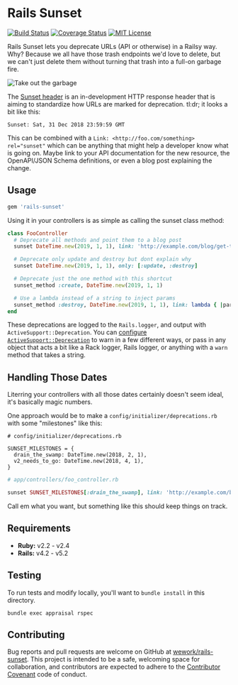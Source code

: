 # Rails Sunset

[![Build Status][travis-image]][travis-url]
[![Coverage Status][coveralls-image]][coveralls-url]
[![MIT License][license-image]][license-url]

Rails Sunset lets you deprecate URLs (API or otherwise) in a Railsy way. Why? Because we all have those trash endpoints we'd love to delete, but we can't just delete them without turning that trash into a full-on garbage fire.

![Take out the garbage](https://user-images.githubusercontent.com/67381/32471240-46bc2786-c32a-11e7-8d0b-903ade85413b.jpeg)

The [Sunset header][sunset-draft] is an in-development HTTP response header that is aiming to standardize how URLs are marked for deprecation. tl:dr; it looks a bit like this:

```
Sunset: Sat, 31 Dec 2018 23:59:59 GMT
```

This can be combined with a `Link: <http://foo.com/something> rel="sunset"` which can be anything that might help a developer know what is going on. Maybe link to your API documentation for the new resource, the OpenAPI/JSON Schema definitions, or even a blog post explaining the change.

[sunset-draft]: https://tools.ietf.org/html/draft-wilde-sunset-header-03

## Usage

```ruby
gem 'rails-sunset'
```

Using it in your controllers is as simple as calling the sunset class method:

``` ruby
class FooController
  # Deprecate all methods and point them to a blog post
  sunset DateTime.new(2019, 1, 1), link: 'http://example.com/blog/get-them-foos-outta-here'

  # Deprecate only update and destroy but dont explain why
  sunset DateTime.new(2019, 1, 1), only: [:update, :destroy]

  # Deprecate just the one method with this shortcut
  sunset_method :create, DateTime.new(2019, 1, 1)

  # Use a lambda instead of a string to inject params
  sunset_method :destroy, DateTime.new(2019, 1, 1), link: lambda { |params| "https://api.example.com/v3/companies/#{params['id']}" }
end
```

These deprecations are logged to the `Rails.logger`, and output with `ActiveSupport::Deprecation`. You can [configure `ActiveSupport::Deprecation`][active-support-deprecation] to warn in a few different ways, or pass in any object that acts a bit like a Rack logger, Rails logger, or anything with a `warn` method that takes a string.

[active-support-deprecation]: http://api.rubyonrails.org/classes/ActiveSupport/Deprecation/Behavior.html

## Handling Those Dates

Literring your controllers with all those dates certainly doesn't seem ideal, it's basically magic numbers.

One approach would be to make a `config/initializer/deprecations.rb` with some "milestones" like this:

```
# config/initializer/deprecations.rb

SUNSET_MILESTONES = {
  drain_the_swamp: DateTime.new(2018, 2, 1),
  v2_needs_to_go: DateTime.new(2018, 4, 1),
}
```

``` ruby
# app/controllers/foo_controller.rb

sunset SUNSET_MILESTONES[:drain_the_swamp], link: 'http://example.com/blog/get-them-foos-outta-here'
```

Call em what you want, but something like this should keep things on track.

## Requirements

- **Ruby:** v2.2 - v2.4
- **Rails:** v4.2 - v5.2

## Testing

To run tests and modify locally, you'll want to `bundle install` in this directory.

```
bundle exec appraisal rspec
```

## Contributing

Bug reports and pull requests are welcome on GitHub at [wework/rails-sunset](https://github.com/wework/rails-sunset). This project is intended to be a safe, welcoming space for collaboration, and contributors are expected to adhere to the [Contributor Covenant](http://contributor-covenant.org) code of conduct.


[coveralls-image]:https://coveralls.io/repos/github/wework/rails-sunset/badge.svg?branch=master
[coveralls-url]:https://coveralls.io/github/wework/rails-sunset?branch=master

[travis-url]:https://travis-ci.org/wework/rails-sunset
[travis-image]: https://travis-ci.org/wework/rails-sunset.svg?branch=master

[license-url]: LICENSE
[license-image]: http://img.shields.io/badge/license-MIT-000000.svg?style=flat-square
